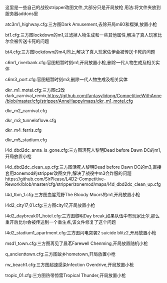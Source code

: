 这里是一些自己的战役stripper改图文件,大部分只是开局放枪
用法:将文件夹放到服务器addons里

atc3m1_highway.cfg:三方图Dark Amusement,去除开局m60和榴弹,放置小枪

bt1.cfg:三方图lockdown的m1,过滤掉人物生成和一些其他属性,解决了真人玩家比尔会被传送卡死的问题

bt4.cfg:三方图lockdown的m4,同上,解决了真人玩家佐伊会被传送卡死的问题

c6m1_riverbank.cfg:官图短暂时刻m1,开局放置小枪,删除一代人物生成及相关实体

c6m3_port.cfg:官图短暂时刻m3,删除一代人物生成及相关实体

dkr_m1_motel.cfg:三方图c2改dark_carnival_remix,https://github.com/fantasylidong/CompetitiveWithAnne/blob/master/cfg/stripper/AnneHappy/maps/dkr_m1_motel.cfg

dkr_m2_carnival.cfg

dkr_m3_tunneloflove.cfg

dkr_m4_ferris.cfg

dkr_m5_stadium.cfg

l4d_dbd2dc_anna_is_gone.cfg:三方图活死人黎明Dead before Dawn DC的m1,开局放置小枪

l4d_dbd2dc_clean_up.cfg:三方图活死人黎明Dead before Dawn DC的m3,直接套用zonemod的stripper改图文件,解决了战役中m3会炸服的问题https://github.com/SirPlease/L4D2-Competitive-Rework/blob/master/cfg/stripper/zonemod/maps/l4d_dbd2dc_clean_up.cfg

l4d_tbm_1.cfg:三方图血腥荒野The Bloody Moors的m1,开局放置小枪

l4d2_city17_01.cfg:三方图city17,开局放置小枪

l4d2_daybreak01_hotel.cfg:三方图黎明Day break,如果队伍中有玩家比尔,那么重开后比尔会被传送到一个重生点,该文件修复了这个问题

l4d2_stadium1_apartment.cfg:三方图闪电突袭2 suicide blitz2,开局放置小枪

msd1_town.cfg:三方图再见了晨茗Farewell Chenming,开局放置随机小枪

q_ancienttown.cfg:三方图故乡hometown,开局放置小枪

rw_beach1.cfg:三方图超速感染Infection Overdrive,开局放置小枪

tropic_01.cfg:三方图热带惊雷Tropical Thunder,开局放置小枪
